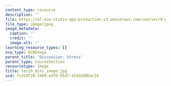 ```yaml
---
content_type: resource
description: ''
file: https://ol-ocw-studio-app-production.s3.amazonaws.com/courses/9-00sc-introduction-to-psychology-fall-2011/fcd1df283469e47055d7424de80bac24_lec19_diss_image.jpg
file_type: image/jpeg
image_metadata:
  caption: ''
  credit: ''
  image-alt: ''
learning_resource_types: []
ocw_type: OCWImage
parent_title: 'Discussion: Stress'
parent_type: CourseSection
resourcetype: Image
title: lec19_diss_image.jpg
uid: fcd1df28-3469-e470-55d7-424de80bac24
---
```

